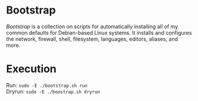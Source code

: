 # Bootstrap
*Bootstrap* is a collection on scripts for automatically installing all of my common defaults for Debian-based
Linux systems. It installs and configures the network, firewall, shell, filesystem, languages, editors, aliases, and more. 

# Execution
Run: `sudo -E ./bootstrap.sh run` <br/>
Dryrun: `sudo -E ./boostrap.sh dryrun`

